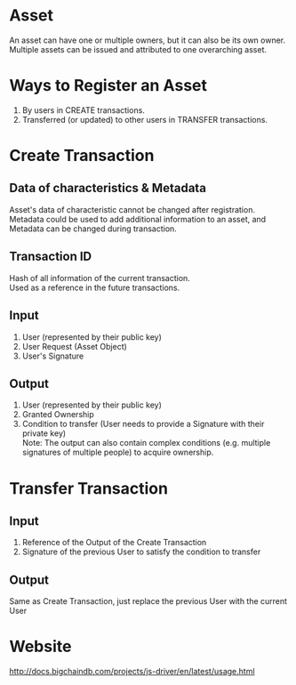 # Asset
An asset can have one or multiple owners, but it can also be its own owner.  
Multiple assets can be issued and attributed to one overarching asset.  

# Ways to Register an Asset
1. By users in CREATE transactions.  
2. Transferred (or updated) to other users in TRANSFER transactions.

# Create Transaction
## Data of characteristics & Metadata
Asset's data of characteristic cannot be changed after registration.  
Metadata could be used to add additional information to an asset, and Metadata can be changed during transaction.
## Transaction ID
Hash of all information of the current transaction.  
Used as a reference in the future transactions.
## Input
1. User (represented by their public key)
2. User Request (Asset Object)
3. User's Signature
## Output
1. User (represented by their public key)
2. Granted Ownership
3. Condition to transfer (User needs to provide a Signature with their private key)  
Note: The output can also contain complex conditions (e.g. multiple signatures of multiple people) to acquire ownership.

# Transfer Transaction
## Input
1. Reference of the Output of the Create Transaction
2. Signature of the previous User to satisfy the condition to transfer
## Output
Same as Create Transaction, just replace the previous User with the current User

# Website
http://docs.bigchaindb.com/projects/js-driver/en/latest/usage.html
